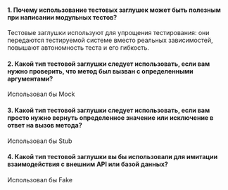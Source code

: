 #### 1.  Почему использование тестовых заглушек может быть полезным при написании модульных тестов? ####

Тестовые заглушки используют для упрощения тестирования: 
они передаются тестируемой системе вместо реальных зависимостей, повышают автономность теста и его гибкость.

#### 2. Какой тип тестовой заглушки следует использовать, если вам нужно проверить, что метод был вызван с определенными аргументами? ####

Использовал бы Mock 

#### 3. Какой тип тестовой заглушки следует использовать, если вам просто нужно вернуть определенное значение или исключение в ответ на вызов метода? ####

Использовал бы Stub 

#### 4. Какой тип тестовой заглушки вы бы использовали для имитации  взаимодействия с внешним API или базой данных? ####

Использовал бы Fake

